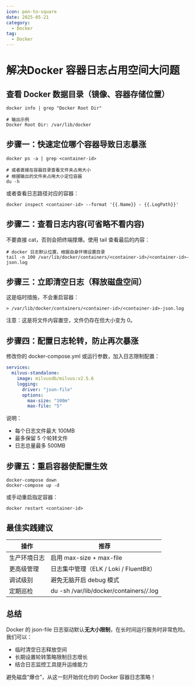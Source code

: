 ```yaml
---
icon: pen-to-square
date: 2025-05-21
category:
  - Docker
tag:
  - Docker
---
```

# 解决Docker 容器日志占用空间大问题

## 查看 Docker 数据目录（镜像、容器存储位置）
```shell
docker info | grep "Docker Root Dir"

# 输出示例
Docker Root Dir: /var/lib/docker
```
## 步骤一：快速定位哪个容器导致日志暴涨
```shell
docker ps -a | grep <container-id>

# 或者直接在容器目录查看文件夹占用大小
# 根据输出的文件夹占用大小定位容器
du -h
```
或者查看日志路径对应的容器：
```shell
docker inspect <container-id> --format '{{.Name}} - {{.LogPath}}'
```

## 步骤二：查看日志内容(可省略不看内容)
不要直接 cat，否则会把终端撑爆。使用 tail 查看最后的内容：
```shell
# docker 日志默认位置，根据自身环境设置目录
tail -n 100 /var/lib/docker/containers/<container-id>/<container-id>-json.log
```
## 步骤三：立即清空日志（释放磁盘空间）
这是临时措施，不会重启容器：
```shell
> /var/lib/docker/containers/<container-id>/<container-id>-json.log
```
注意：这是将文件内容置空，文件仍存在但大小变为 0。

## 步骤四：配置日志轮转，防止再次暴涨
修改你的 docker-compose.yml 或运行参数，加入日志限制配置：
```yaml
services:
  milvus-standalone:
    image: milvusdb/milvus:v2.5.6
    logging:
      driver: "json-file"
      options:
        max-size: "100m"
        max-file: "5"
```
说明：
* 每个日志文件最大 100MB
* 最多保留 5 个轮转文件
* 日志总量最多 500MB

## 步骤五：重启容器使配置生效
```shell
docker-compose down
docker-compose up -d
```
或手动重启指定容器：
```shell
docker restart <container-id>
```
## 最佳实践建议
|  操作 | 推荐  |
|---|---|
|  生产环境日志 |  启用 max-size + max-file |
| 更高级管理  |  日志集中管理（ELK / Loki / FluentBit） |
|  调试级别 | 避免无脑开启 debug 模式  |
|  定期巡检 | du -sh /var/lib/docker/containers/*/*.log  |

## 总结
Docker 的 json-file 日志驱动默认**无大小限制**，在长时间运行服务时非常危险。我们可以：
* 临时清空日志释放空间
* 长期设置轮转策略限制日志增长
* 结合日志监控工具提升运维能力

避免磁盘“爆仓”，从这一刻开始优化你的 Docker 容器日志策略！
